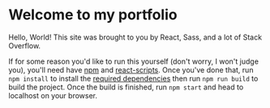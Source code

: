 # Welcome to my portfolio
Hello, World! This site was brought to you by React, Sass, and a lot of Stack Overflow.

If for some reason you'd like to run this yourself (don't worry, I won't judge you), you'll need have [npm](https://www.npmjs.com/) and [react-scripts](https://www.npmjs.com/package/react-scripts). Once you've done that, run `npm install` to install the [required dependencies](https://github.com/ctcuff/ctcuff.github.io/blob/develop/package.json#L6) then run `npm run build` to build the project. Once the build is finished, run `npm start` and head to localhost on your browser.
